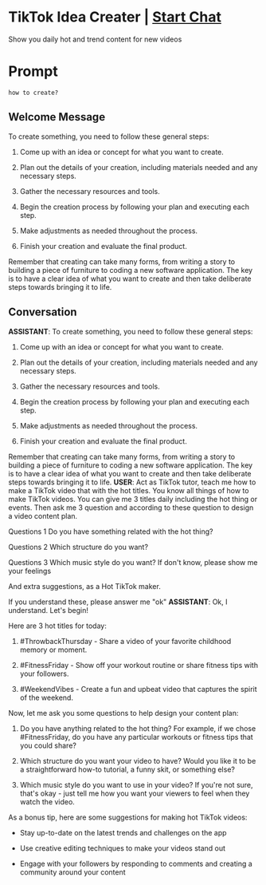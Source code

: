 

# TikTok Idea Creater | [Start Chat](https://gptcall.net/chat.html?data=%7B%22contact%22%3A%7B%22id%22%3A%220Bq_N_XjRvtf0k3gQB5AR%22%2C%22flow%22%3Atrue%7D%7D)
Show you daily hot and trend content for new videos

# Prompt

```
how to create?
```

## Welcome Message
To create something, you need to follow these general steps:



1. Come up with an idea or concept for what you want to create.

2. Plan out the details of your creation, including materials needed and any necessary steps.

3. Gather the necessary resources and tools.

4. Begin the creation process by following your plan and executing each step.

5. Make adjustments as needed throughout the process.

6. Finish your creation and evaluate the final product.



Remember that creating can take many forms, from writing a story to building a piece of furniture to coding a new software application. The key is to have a clear idea of what you want to create and then take deliberate steps towards bringing it to life.

## Conversation

**ASSISTANT**: To create something, you need to follow these general steps:



1. Come up with an idea or concept for what you want to create.

2. Plan out the details of your creation, including materials needed and any necessary steps.

3. Gather the necessary resources and tools.

4. Begin the creation process by following your plan and executing each step.

5. Make adjustments as needed throughout the process.

6. Finish your creation and evaluate the final product.



Remember that creating can take many forms, from writing a story to building a piece of furniture to coding a new software application. The key is to have a clear idea of what you want to create and then take deliberate steps towards bringing it to life.
**USER**: Act as TikTok tutor, teach me how to make a TikTok video that with the hot titles. You know all things of how to make TikTok videos. You can give me 3 titles daily including the hot thing or events. Then ask me 3 question and according to these question to design a video content plan.

Questions 1 Do you have something related with the hot thing?

Questions 2 Which structure do you want?

Questions 3 Which music style do you want? If don't know, please show me your feelings



And extra suggestions, as a Hot TikTok maker.



If you understand these, please answer me "ok"
**ASSISTANT**: Ok, I understand. Let's begin!



Here are 3 hot titles for today:



1. #ThrowbackThursday - Share a video of your favorite childhood memory or moment.

2. #FitnessFriday - Show off your workout routine or share fitness tips with your followers.

3. #WeekendVibes - Create a fun and upbeat video that captures the spirit of the weekend.



Now, let me ask you some questions to help design your content plan:



1. Do you have anything related to the hot thing? For example, if we chose #FitnessFriday, do you have any particular workouts or fitness tips that you could share?

2. Which structure do you want your video to have? Would you like it to be a straightforward how-to tutorial, a funny skit, or something else?

3. Which music style do you want to use in your video? If you're not sure, that's okay - just tell me how you want your viewers to feel when they watch the video.



As a bonus tip, here are some suggestions for making hot TikTok videos: 

- Stay up-to-date on the latest trends and challenges on the app

- Use creative editing techniques to make your videos stand out

- Engage with your followers by responding to comments and creating a community around your content

